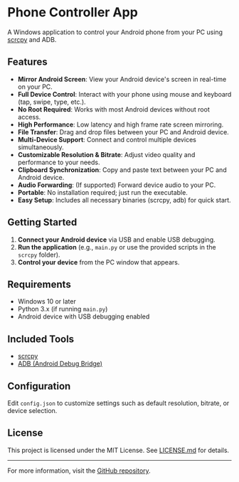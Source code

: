 # Phone Controller App

A Windows application to control your Android phone from your PC using [scrcpy](https://github.com/Genymobile/scrcpy) and ADB.

## Features

- **Mirror Android Screen**: View your Android device's screen in real-time on your PC.
- **Full Device Control**: Interact with your phone using mouse and keyboard (tap, swipe, type, etc.).
- **No Root Required**: Works with most Android devices without root access.
- **High Performance**: Low latency and high frame rate screen mirroring.
- **File Transfer**: Drag and drop files between your PC and Android device.
- **Multi-Device Support**: Connect and control multiple devices simultaneously.
- **Customizable Resolution & Bitrate**: Adjust video quality and performance to your needs.
- **Clipboard Synchronization**: Copy and paste text between your PC and Android device.
- **Audio Forwarding**: (If supported) Forward device audio to your PC.
- **Portable**: No installation required; just run the executable.
- **Easy Setup**: Includes all necessary binaries (scrcpy, adb) for quick start.

## Getting Started

1. **Connect your Android device** via USB and enable USB debugging.
2. **Run the application** (e.g., `main.py` or use the provided scripts in the `scrcpy` folder).
3. **Control your device** from the PC window that appears.

## Requirements

- Windows 10 or later
- Python 3.x (if running `main.py`)
- Android device with USB debugging enabled

## Included Tools

- [scrcpy](https://github.com/Genymobile/scrcpy)
- [ADB (Android Debug Bridge)](https://developer.android.com/studio/command-line/adb)

## Configuration

Edit `config.json` to customize settings such as default resolution, bitrate, or device selection.

## License

This project is licensed under the MIT License. See [LICENSE.md](LICENSE.md) for details.

---

For more information, visit the [GitHub repository](https://github.com/laravelgpt/Phone-Controller-App).
